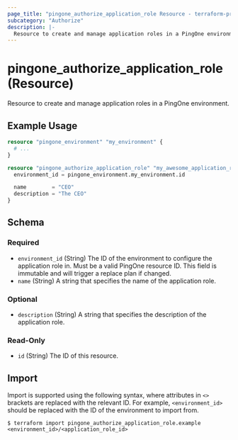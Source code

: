 ```yaml
---
page_title: "pingone_authorize_application_role Resource - terraform-provider-pingone"
subcategory: "Authorize"
description: |-
  Resource to create and manage application roles in a PingOne environment.
---
```


# pingone_authorize_application_role (Resource)

Resource to create and manage application roles in a PingOne environment.

## Example Usage

```terraform
resource "pingone_environment" "my_environment" {
  # ...
}

resource "pingone_authorize_application_role" "my_awesome_application_role" {
  environment_id = pingone_environment.my_environment.id

  name        = "CEO"
  description = "The CEO"
}
```

<!-- schema generated by tfplugindocs -->
## Schema

### Required

- `environment_id` (String) The ID of the environment to configure the application role in.  Must be a valid PingOne resource ID.  This field is immutable and will trigger a replace plan if changed.
- `name` (String) A string that specifies the name of the application role.

### Optional

- `description` (String) A string that specifies the description of the application role.

### Read-Only

- `id` (String) The ID of this resource.

## Import

Import is supported using the following syntax, where attributes in `<>` brackets are replaced with the relevant ID.  For example, `<environment_id>` should be replaced with the ID of the environment to import from.

```shell
$ terraform import pingone_authorize_application_role.example <environment_id>/<application_role_id>
```
